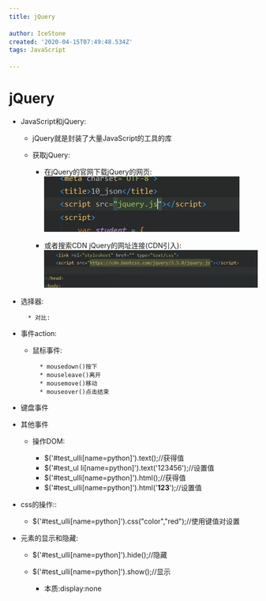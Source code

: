 ```yaml
---
title: jQuery

author: IceStone
created: '2020-04-15T07:49:48.534Z'
tags: JavaScript

---
```


# jQuery

* JavaScript和jQuery:

    * jQuery就是封装了大量JavaScript的工具的库
    * 获取jQuery:

        * 在jQuery的官网下载jQuery的网页:
![](images/25084294-2960-4f37-9166-28e24664de3b.png)


        * 或者搜索CDN jQuery的网址连接(CDN引入):
![](images/70fe667a-004e-41a8-9625-b01b4a45c8e0.png)




* 选择器:
  
        * 对比:
    
* 事件action:
	* 鼠标事件:
    
            * mousedown()按下
            * mouseleave()离开
            * mousemove()移动
            * mouseover()点击结束
* 键盘事件
* 其他事件
  
    * 操作DOM:
    
        * $('#test_ulli[name=python]').text();//获得值
        * $('#test_ul li[name=python]').text('123456');//设置值
        * $('#test_ulli[name=python]').html();//获得值
        * $('#test_ulli[name=python]').html('<strong>123</strong>');//设置值



<script>

//原生的js选择器少,麻烦不好记

//标签

document.getElementsByTagName()

//id

document.getElementById()

//类

document.getElementsByClassName()

//对比(css中的选择器,它全部都能用):

//标签选择器

$('p').click();

//id选择器

$('#id1').click();

//类选择器

$('.class1').click();

</script>


* css的操作::

    * $('#test_ulli[name=python]').css("color","red");//使用键值对设置

* 元素的显示和隐藏:

    * $('#test_ulli[name=python]').hide();//隐藏
    * $('#test_ulli[name=python]').show();//显示

        * 本质:display:none

 

 

 
